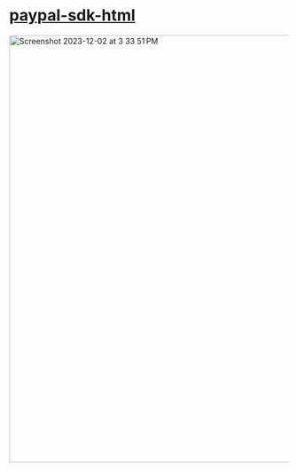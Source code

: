 # <a href="https://sudo-self.github.io/paypal-sdk-html/">paypal-sdk-html</a>
<img width="772" alt="Screenshot 2023-12-02 at 3 33 51 PM" src="https://github.com/sudo-self/paypal-sdk-html/assets/119916323/b13501ce-5b85-411c-84b6-67cd1ac55639">
